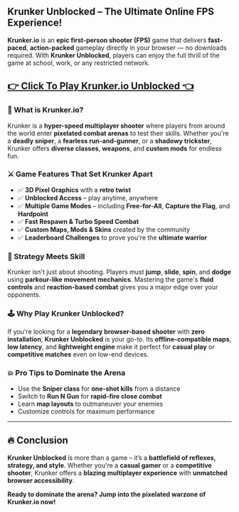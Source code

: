 ## **Krunker Unblocked – The Ultimate Online FPS Experience!**

**Krunker.io** is an **epic first-person shooter (FPS)** game that delivers **fast-paced**, **action-packed** gameplay directly in your browser — no downloads required. With **Krunker Unblocked**, players can enjoy the full thrill of the game at school, work, or any restricted network.

## <a href="https://1kb.link/TEphAb">👉 Click To Play Krunker.io Unblocked 👈</a>

### 🔫 What is Krunker.io?

Krunker is a **hyper-speed multiplayer shooter** where players from around the world enter **pixelated combat arenas** to test their skills. Whether you're a **deadly sniper**, a **fearless run-and-gunner**, or a **shadowy trickster**, Krunker offers **diverse classes**, **weapons**, and **custom mods** for endless fun.

### ⚔️ Game Features That Set Krunker Apart

* ✅ **3D Pixel Graphics** with a **retro twist**
* ✅ **Unblocked Access** – play anytime, anywhere
* ✅ **Multiple Game Modes** – including **Free-for-All**, **Capture the Flag**, and **Hardpoint**
* ✅ **Fast Respawn & Turbo Speed Combat**
* ✅ **Custom Maps, Mods & Skins** created by the community
* ✅ **Leaderboard Challenges** to prove you're the **ultimate warrior**

### 🧠 Strategy Meets Skill

Krunker isn't just about shooting. Players must **jump**, **slide**, **spin**, and **dodge** using **parkour-like movement mechanics**. Mastering the game's **fluid controls** and **reaction-based combat** gives you a major edge over your opponents.

### 🕹️ Why Play Krunker Unblocked?

If you're looking for a **legendary browser-based shooter** with **zero installation**, **Krunker Unblocked** is your go-to. Its **offline-compatible maps**, **low latency**, and **lightweight engine** make it perfect for **casual play** or **competitive matches** even on low-end devices.

### 💥 Pro Tips to Dominate the Arena

* Use the **Sniper class** for **one-shot kills** from a distance
* Switch to **Run N Gun** for **rapid-fire close combat**
* Learn **map layouts** to outmaneuver your enemies
* Customize controls for maximum performance

---

## 🔥 Conclusion

**Krunker Unblocked** is more than a game – it’s a **battlefield of reflexes, strategy, and style**. Whether you're a **casual gamer** or a **competitive shooter**, Krunker offers a **blazing multiplayer experience** with **unmatched browser accessibility**.

**Ready to dominate the arena? Jump into the pixelated warzone of Krunker.io now!**
